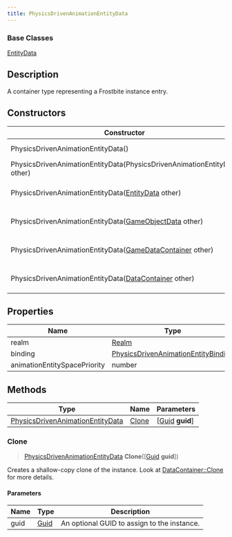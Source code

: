 ```yaml
---
title: PhysicsDrivenAnimationEntityData
---
```

### Base Classes

[EntityData](/vext/ref/fb/entitydata/)

## Description

A container type representing a Frostbite instance entry.

## Constructors

| Constructor                                                                                 | Description                                                                                                                                             |
| ------------------------------------------------------------------------------------------- | ------------------------------------------------------------------------------------------------------------------------------------------------------- |
| PhysicsDrivenAnimationEntityData()                                                          | Create a new instance of this container type.                                                                                                           |
| PhysicsDrivenAnimationEntityData(PhysicsDrivenAnimationEntityData other)                    | Create a reference copy of an instance of the same type.                                                                                                |
| PhysicsDrivenAnimationEntityData([EntityData](/vext/ref/fb/entitydata/) other)                            | Upcast an instance of type [EntityData](/vext/ref/fb/entitydata/) to [PhysicsDrivenAnimationEntityData](/vext/ref/fb/physicsdrivenanimationentitydata/).                            |
| PhysicsDrivenAnimationEntityData([GameObjectData](/vext/ref/fb/gameobjectdata/) other)                    | Upcast an instance of type [GameObjectData](/vext/ref/fb/gameobjectdata/) to [PhysicsDrivenAnimationEntityData](/vext/ref/fb/physicsdrivenanimationentitydata/).                    |
| PhysicsDrivenAnimationEntityData([GameDataContainer](/vext/ref/fb/gamedatacontainer/) other)              | Upcast an instance of type [GameDataContainer](/vext/ref/fb/gamedatacontainer/) to [PhysicsDrivenAnimationEntityData](/vext/ref/fb/physicsdrivenanimationentitydata/).              |
| PhysicsDrivenAnimationEntityData([DataContainer](/vext/ref/shared/class/datacontainer) other) | Upcast an instance of type [DataContainer](/vext/ref/shared/class/datacontainer) to [PhysicsDrivenAnimationEntityData](/vext/ref/fb/physicsdrivenanimationentitydata/). |

## Properties

| Name                         | Type                                                                       | Description |
| ---------------------------- | -------------------------------------------------------------------------- | ----------- |
| realm                        | [Realm](/vext/ref/fb/realm/)                                                             |             |
| binding                      | [PhysicsDrivenAnimationEntityBinding](/vext/ref/fb/physicsdrivenanimationentitybinding/) |             |
| animationEntitySpacePriority | number                                                                     |             |

## Methods

| Type                                                                 | Name            | Parameters                                     |
| -------------------------------------------------------------------- | --------------- | ---------------------------------------------- |
| [PhysicsDrivenAnimationEntityData](/vext/ref/fb/physicsdrivenanimationentitydata/) | [Clone](#clone) | \[[Guid](/vext/ref/shared/class/guid) **guid**\] |

### Clone

> [PhysicsDrivenAnimationEntityData](/vext/ref/fb/physicsdrivenanimationentitydata/) **Clone**(\[[Guid](/vext/ref/shared/class/guid) **guid**\])

Creates a shallow-copy clone of the instance. Look at [DataContainer::Clone](/vext/ref/shared/class/datacontainer#clone) for more details.

#### Parameters

| Name | Type         | Description                                 |
| ---- | ------------ | ------------------------------------------- |
| guid | [Guid](/vext/ref/shared/class/guid/) | An optional GUID to assign to the instance. |
